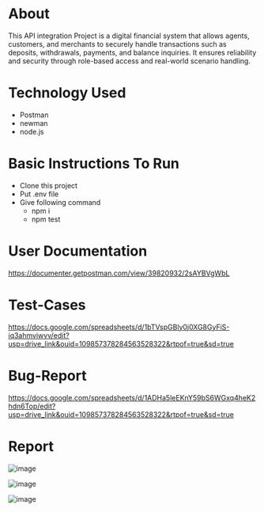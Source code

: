 # About
This API integration Project is a digital financial system that allows agents, customers, and merchants to securely handle transactions such as deposits, withdrawals, payments, and balance inquiries. It ensures reliability and security through role-based access and real-world scenario handling.

# Technology Used
- Postman
- newman
- node.js

# Basic Instructions To Run
- Clone this project
- Put .env file
- Give following command
  - npm i
  - npm test

# User Documentation
https://documenter.getpostman.com/view/39820932/2sAYBVgWbL

# Test-Cases
https://docs.google.com/spreadsheets/d/1bTVspGBly0j0XG8GyFiS-iq3ahmviwvv/edit?usp=drive_link&ouid=109857378284563528322&rtpof=true&sd=true

# Bug-Report
https://docs.google.com/spreadsheets/d/1ADHa5leEKnY59bS6WGxq4heK2hdn6Top/edit?usp=drive_link&ouid=109857378284563528322&rtpof=true&sd=true

# Report
![image](https://github.com/user-attachments/assets/513fdd9c-e48f-404a-bb51-ee8f4bfb8094)

![image](https://github.com/user-attachments/assets/26ac0333-52b5-4042-a173-280742d800fd)

![image](https://github.com/user-attachments/assets/8dd4eb31-3fae-4c77-ae60-f5a451a9f092)




